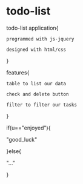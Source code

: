 # todo-list

  todo-list application{
  
    programmed with js-jquery
    
    designed with html/css
    
  }
  
  features{
    
    table to list our data
    
    check and delete button
    
    filter to filter our tasks
    
   }

if(u=="enjoyed"){

  "good_luck"
  
  }else{
  
  "..."
  
  }
  
  


